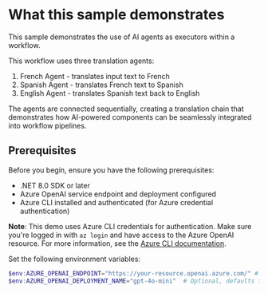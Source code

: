 # What this sample demonstrates

This sample demonstrates the use of AI agents as executors within a workflow.

This workflow uses three translation agents:
1. French Agent - translates input text to French
2. Spanish Agent - translates French text to Spanish
3. English Agent - translates Spanish text back to English

The agents are connected sequentially, creating a translation chain that demonstrates how AI-powered components can be seamlessly integrated into workflow pipelines.

## Prerequisites

Before you begin, ensure you have the following prerequisites:

- .NET 8.0 SDK or later
- Azure OpenAI service endpoint and deployment configured
- Azure CLI installed and authenticated (for Azure credential authentication)

**Note**: This demo uses Azure CLI credentials for authentication. Make sure you're logged in with `az login` and have access to the Azure OpenAI resource. For more information, see the [Azure CLI documentation](https://learn.microsoft.com/cli/azure/authenticate-azure-cli-interactively).

Set the following environment variables:

```powershell
$env:AZURE_OPENAI_ENDPOINT="https://your-resource.openai.azure.com/" # Replace with your Azure OpenAI resource endpoint
$env:AZURE_OPENAI_DEPLOYMENT_NAME="gpt-4o-mini"  # Optional, defaults to gpt-4o-mini